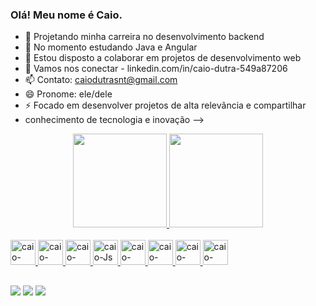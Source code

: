 ### Olá! Meu nome é Caio.


- 🔭 Projetando minha carreira no desenvolvimento backend
- 🌱 No momento estudando Java e Angular
- 👯 Estou disposto a colaborar em projetos de desenvolvimento web
- 💬 Vamos nos conectar - linkedin.com/in/caio-dutra-549a87206
- 📫 Contato: caiodutrasnt@gmail.com
- 😄 Pronome: ele/dele
- ⚡ Focado em desenvolver projetos de alta relevãncia e compartilhar
- conhecimento de tecnologia e inovação
-->

<div align="center">
  <a href="https://github.com/caio-dutra">
  <img height="150em" src="https://github-readme-stats.vercel.app/api?username=caio-dutra&show_icons=true&theme=onedark&&count_private=true"/>
  <img height="150em" src="https://github-readme-stats.vercel.app/api/top-langs/?username=caio-dutra&layout=compact&langs_count=7&theme=onedark"/>
</div>

<div style="display: inline_block"><br>
  <img alt="caio-linux" height:"30" width="40" src="https://cdn.jsdelivr.net/gh/devicons/devicon/icons/linux/linux-original.svg" />
  <img alt="caio-HTML" height:"30" width="40" src="https://cdn.jsdelivr.net/gh/devicons/devicon/icons/html5/html5-original.svg" />
  <img alt="caio-CSS" height:"30" width="40" src="https://cdn.jsdelivr.net/gh/devicons/devicon/icons/css3/css3-original.svg" />
  <img alt="caio-Js" height:"30" width="40" src="https://cdn.jsdelivr.net/gh/devicons/devicon/icons/javascript/javascript-original.svg" />
  <img alt="caio-Ang" height:"30" width="40" src="https://cdn.jsdelivr.net/gh/devicons/devicon/icons/angularjs/angularjs-original.svg" />
  <img alt="caio-Java" height:"30" width="40" src="https://cdn.jsdelivr.net/gh/devicons/devicon/icons/java/java-original.svg" />
  <img alt="caio-Kotlin" height:"30" width="40" src="https://cdn.jsdelivr.net/gh/devicons/devicon/icons/kotlin/kotlin-original.svg" />
  <img alt="caio-Postgres" height:"30" width="40"src="https://cdn.jsdelivr.net/gh/devicons/devicon/icons/postgresql/postgresql-original.svg" />     
</div>
  
##
  
<div>
  <a href="mailto:caiodutrasnt@gmail.com?subject=Assunto"><img target="blank" src="https://img.shields.io/badge/Gmail-D14836?style=for-the-badge&logo=gmail&logoColor=white"></a>
  <a href="https://www.linkedin.com/in/caio-dutra-549a87206/"><img target="blank" src="https://img.shields.io/badge/LinkedIn-0077B5?style=for-the-badge&logo=linkedin&logoColor=white"></a>
  <a href="https://wa.me/5511964984803"><img target="blank" src="https://img.shields.io/badge/WhatsApp-25D366?style=for-the-badge&logo=whatsapp&logoColor=white"></a>
</div>
  
  
